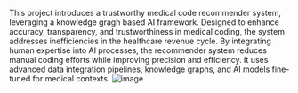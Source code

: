 This project introduces a trustworthy medical code recommender system, leveraging a knowledge gragh based AI framework. Designed to enhance accuracy, transparency, and trustworthiness in medical coding, the system addresses inefficiencies in the healthcare revenue cycle. By integrating human expertise into AI processes, the recommender system reduces manual coding efforts while improving precision and efficiency. It uses advanced data integration pipelines, knowledge graphs, and AI models fine-tuned for medical contexts. ![image](https://github.com/user-attachments/assets/5b1b3cfd-f513-45b0-98ae-d24ad15e1fe5)
